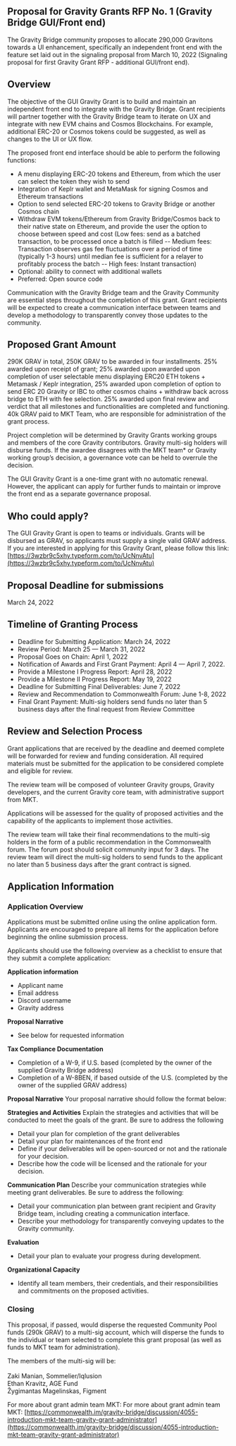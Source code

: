 ##  Proposal for Gravity Grants RFP No. 1 (Gravity Bridge GUI/Front end)

The Gravity Bridge community proposes to allocate 290,000 Gravitons towards a UI enhancement, specifically an independent front end with the feature set laid out in the signaling proposal from March 10, 2022 (Signaling proposal for first Gravity Grant RFP - additional GUI/front end).

## Overview

The objective of the GUI Gravity Grant is to build and maintain an independent front end to integrate with the Gravity Bridge. Grant recipients will partner together with the Gravity Bridge team to iterate on UX and integrate with new EVM chains and Cosmos Blockchains. For example, additional ERC-20 or Cosmos tokens could be suggested, as well as changes to the UI or UX flow.

The proposed front end interface should be able to perform the following functions:

- A menu displaying ERC-20 tokens and Ethereum, from which the user can select the token they wish to send
- Integration of Keplr wallet and MetaMask for signing Cosmos and Ethereum transactions
-   Option to send selected ERC-20 tokens to Gravity Bridge or another Cosmos chain
-   Withdraw EVM tokens/Ethereum from Gravity Bridge/Cosmos back to their native state on Ethereum, and provide the user the option to choose between speed and cost (Low fees: send as a batched transaction, to be processed once a batch is filled -- Medium fees: Transaction observes gas fee fluctuations over a period of time (typically 1-3 hours) until median fee is sufficient for a relayer to profitably process the batch -- High fees: Instant transaction)
-   Optional: ability to connect with additional wallets
-   Preferred: Open source code

Communication with the Gravity Bridge team and the Gravity Community are essential steps throughout the completion of this grant. Grant recipients will be expected to create a communication interface between teams and develop a methodology to transparently convey those updates to the community.

## Proposed Grant Amount 

290K GRAV in total, 250K GRAV to be awarded in four installments. 25% awarded upon receipt of grant; 25% awarded upon awarded upon completion of user selectable menu displaying ERC20 ETH tokens + Metamask / Keplr integration, 25% awarded upon completion of option to send ERC 20 Gravity or IBC to other cosmos chains + withdraw back across bridge to ETH with fee selection. 25% awarded upon final review and verdict that all milestones and functionalities are completed and functioning. 40k GRAV paid to MKT Team, who are responsible for administration of the grant process.

Project completion will be determined by Gravity Grants working groups and members of the core Gravity contributors. Gravity multi-sig holders will disburse funds. If the awardee disagrees with the MKT team* or Gravity working group’s decision, a governance vote can be held to overrule the decision.

The GUI Gravity Grant is a one-time grant with no automatic renewal. However, the applicant can apply for further funds to maintain or improve the front end as a separate governance proposal.

## Who could apply?

The GUI Gravity Grant is open to teams or individuals. Grants will be disbursed as GRAV, so applicants must supply a single valid GRAV address. If you are interested in applying for this Gravity Grant, please follow this link: [https://3wzbr9c5xhy.typeform.com/to/UcNnvAtu](https://3wzbr9c5xhy.typeform.com/to/UcNnvAtu)

## Proposal Deadline for submissions

March 24, 2022

## Timeline of Granting Process

- Deadline for Submitting Application: March 24, 2022
- Review Period: March 25 ⁠— March 31, 2022
- Proposal Goes on Chain: April 1, 2022
- Notification of Awards and First Grant Payment: April 4 — April 7, 2022.
- Provide a Milestone I Progress Report: April 28, 2022
- Provide a Milestone II Progress Report: May 19, 2022
- Deadline for Submitting Final Deliverables: June 7, 2022
- Review and Recommendation to Commonwealth Forum: June 1-8, 2022
- Final Grant Payment: Multi-sig holders send funds no later than 5 business days after the final request from Review Committee
    

## Review and Selection Process

Grant applications that are received by the deadline and deemed complete will be forwarded for review and funding consideration. All required materials must be submitted for the application to be considered complete and eligible for review. 

The review team will be composed of volunteer Gravity groups, Gravity developers, and the current Gravity core team, with administrative support from MKT.

Applications will be assessed for the quality of proposed activities and the capability of the applicants to implement those activities.

The review team will take their final recommendations to the multi-sig holders in the form of a public recommendation in the Commonwealth forum. The forum post should solicit community input for 3 days. The review team will direct the multi-sig holders to send funds to the applicant no later than 5 business days after the grant contract is signed.

## Application Information

### Application Overview

Applications must be submitted online using the online application form. Applicants are encouraged to prepare all items for the application before beginning the online submission process.

Applicants should use the following overview as a checklist to ensure that they submit a complete application:

**Application information**
- Applicant name
- Email address
- Discord username
- Gravity address

**Proposal Narrative**
- See below for requested information

**Tax Compliance Documentation**
- Completion of a W-9, if U.S. based (completed by the owner of the supplied Gravity Bridge address)
- Completion of a W-8BEN, if based outside of the U.S. (completed by the owner of the supplied GRAV address)

**Proposal Narrative**
Your proposal narrative should follow the format below:

**Strategies and Activities**
Explain the strategies and activities that will be conducted to meet the goals of the grant. Be sure to address the following

- Detail your plan for completion of the grant deliverables
- Detail your plan for maintenances of the front end
- Define if your deliverables will be open-sourced or not and the rationale for your decision.
- Describe how the code will be licensed and the rationale for your decision.

**Communication Plan**
Describe your communication strategies while meeting grant deliverables. Be sure to address the following:

- Detail your communication plan between grant recipient and Gravity Bridge team, including creating a communication interface.
- Describe your methodology for transparently conveying updates to the Gravity community.

**Evaluation**
- Detail your plan to evaluate your progress during development.

**Organizational Capacity**
- Identify all team members, their credentials, and their responsibilities and commitments on the proposed activities.


### Closing

This proposal, if passed, would disperse the requested Community Pool funds (290k GRAV) to a multi-sig account, which will disperse the funds to the individual or team selected to complete this grant proposal (as well as funds to MKT team for administration).

The members of the multi-sig will be: <br><br>
Zaki Manian, Sommelier/Iqlusion<br>
Ethan Kravitz, AGE Fund<br>
Žygimantas Magelinskas, Figment

For more about grant admin team MKT: For more about grant admin team MKT: [https://commonwealth.im/gravity-bridge/discussion/4055-introduction-mkt-team-gravity-grant-administrator](https://commonwealth.im/gravity-bridge/discussion/4055-introduction-mkt-team-gravity-grant-administrator)
